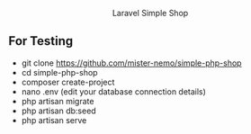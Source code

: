 <p align="center">Laravel Simple Shop</p>

## For Testing

- git clone https://github.com/mister-nemo/simple-php-shop
- cd simple-php-shop
- composer create-project
- nano .env (edit your database connection details)
- php artisan migrate
- php artisan db:seed
- php artisan serve